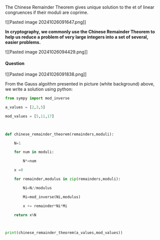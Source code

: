 The Chinese Remainder Theorem gives unique solution to the et of linear congruences if their moduli are coprime.

![[Pasted image 20241026091647.png]]

**In cryptography, we commonly use the Chinese Remainder Theorem to help us reduce a problem of very large integers into a set of several, easier problems.**

![[Pasted image 20241026094429.png]]
#### Question

![[Pasted image 20241026091838.png]]

From the Gauss algoithm presented in picture (white background) above, we write a solution using python: 
```python
from sympy import mod_inverse

a_values = [2,3,5]

mod_values = [5,11,17]

  

def chinese_remainder_theorem(remainders,moduli):

    N=1

    for num in moduli:

        N*=num

    x =0

    for remainder,modulus in zip(remainders,moduli):

        Ni=N//modulus

        Mi=mod_inverse(Ni,modulus)

        x += remainder*Ni*Mi

    return x%N

  

print(chinese_remainder_theorem(a_values,mod_values))
```
